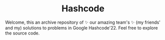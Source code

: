<h1 align="center">Hashcode</h1>

Welcome, this an archive repository of ✨ our amazing team's ✨ (my friends'
and my) solutions to problems in Google Hashcode'22. Feel free to explore the
source code.
